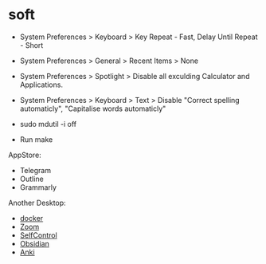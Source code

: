 # soft

* System Preferences > Keyboard > Key Repeat - Fast, Delay Until Repeat - Short
* System Preferences > General > Recent Items > None
* System Preferences > Spotlight > Disable all exculding Calculator and Applications.
* System Preferences > Keyboard > Text > Disable "Correct spelling automaticly", "Capitalise words automaticly"
* sudo mdutil -i off

* Run make

AppStore:
* Telegram
* Outline
* Grammarly

Another Desktop:
* [docker](https://www.docker.com/products/docker-desktop/)
* [Zoom](https://zoom.us/download#client_4meeting)
* [SelfControl](http://selfcontrolapp.com)
* [Obsidian](https://obsidian.md)
* [Anki](https://apps.ankiweb.net)
